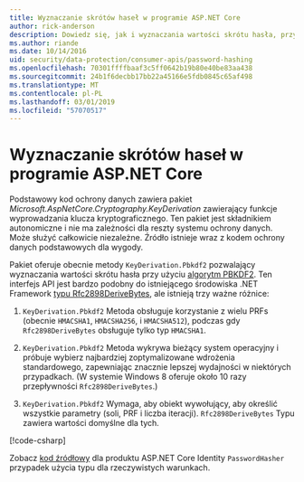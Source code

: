 ```yaml
---
title: Wyznaczanie skrótów haseł w programie ASP.NET Core
author: rick-anderson
description: Dowiedz się, jak i wyznaczania wartości skrótu hasła, przy użyciu interfejsów API do ochrony danych usługi ASP.NET Core.
ms.author: riande
ms.date: 10/14/2016
uid: security/data-protection/consumer-apis/password-hashing
ms.openlocfilehash: 70301ffffbaaf3c5ff0642b19b80e40be83aa438
ms.sourcegitcommit: 24b1f6decbb17bb22a45166e5fdb0845c65af498
ms.translationtype: MT
ms.contentlocale: pl-PL
ms.lasthandoff: 03/01/2019
ms.locfileid: "57070517"
---
```

# <a name="hash-passwords-in-aspnet-core"></a>Wyznaczanie skrótów haseł w programie ASP.NET Core

Podstawowy kod ochrony danych zawiera pakiet *Microsoft.AspNetCore.Cryptography.KeyDerivation* zawierający funkcje wyprowadzania klucza kryptograficznego. Ten pakiet jest składnikiem autonomiczne i nie ma zależności dla reszty systemu ochrony danych. Może służyć całkowicie niezależne. Źródło istnieje wraz z kodem ochrony danych podstawowych dla wygody.

Pakiet oferuje obecnie metody `KeyDerivation.Pbkdf2` pozwalający wyznaczania wartości skrótu hasła przy użyciu [algorytm PBKDF2](https://tools.ietf.org/html/rfc2898#section-5.2). Ten interfejs API jest bardzo podobny do istniejącego środowiska .NET Framework [typu Rfc2898DeriveBytes](/dotnet/api/system.security.cryptography.rfc2898derivebytes), ale istnieją trzy ważne różnice:

1. `KeyDerivation.Pbkdf2` Metoda obsługuje korzystanie z wielu PRFs (obecnie `HMACSHA1`, `HMACSHA256`, i `HMACSHA512`), podczas gdy `Rfc2898DeriveBytes` obsługuje tylko typ `HMACSHA1`.

2. `KeyDerivation.Pbkdf2` Metoda wykrywa bieżący system operacyjny i próbuje wybierz najbardziej zoptymalizowane wdrożenia standardowego, zapewniając znacznie lepszej wydajności w niektórych przypadkach. (W systemie Windows 8 oferuje około 10 razy przepływności `Rfc2898DeriveBytes`.)

3. `KeyDerivation.Pbkdf2` Wymaga, aby obiekt wywołujący, aby określić wszystkie parametry (soli, PRF i liczba iteracji). `Rfc2898DeriveBytes` Typu zawiera wartości domyślne dla tych.

[!code-csharp[](password-hashing/samples/passwordhasher.cs)]

Zobacz [kod źródłowy](https://github.com/aspnet/Identity/blob/master/src/Core/PasswordHasher.cs) dla produktu ASP.NET Core Identity `PasswordHasher` przypadek użycia typu dla rzeczywistych warunkach.
